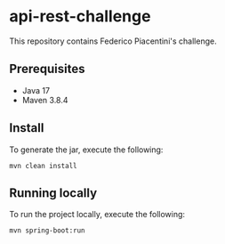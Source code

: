 # api-rest-challenge
This repository contains Federico Piacentini's challenge.


## Prerequisites
- Java 17
- Maven 3.8.4


## Install
To generate the jar, execute the following:
```
mvn clean install
```

## Running locally
To run the project locally, execute the following:
```
mvn spring-boot:run
```